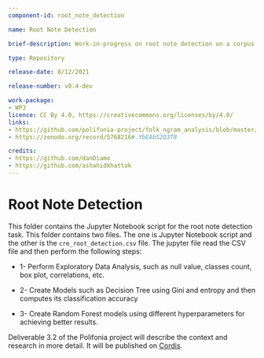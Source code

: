 ```yaml
---
component-id: root_note_detection

name: Root Note Detection

brief-description: Work-in-progress on root note detection on a corpus of monophonic Irish folk tunes.

type: Repository

release-date: 8/12/2021

release-number: v0.4-dev

work-package: 
- WP3
licence: CC By 4.0, https://creativecommons.org/licenses/by/4.0/
links:
- https://github.com/polifonia-project/folk_ngram_analysis/blob/master/root_note_detection/root_note_detection.ipynb
- https://zenodo.org/record/5768216#.YbEAbS2Q3T8

credits:
- https://github.com/danDiamo
- https://github.com/ashahidkhattak
---
```


# Root Note Detection

This folder contains the Jupyter Notebook script for the root note detection task. This folder contains two files. The one is Jupyter Notebook script and the other is the ```cre_root_detection.csv``` file. The jupyter file read the CSV file and then perform the following steps:

* 1- Perform Exploratory Data Analysis, such as null value, classes count, box plot, correlations, etc. 

* 2- Create Models such as Decision Tree using Gini and entropy and then computes its classification accuracy

* 3- Create Random Forest models using different hyperparameters for achieving better results.


Deliverable 3.2 of the Polifonia project will describe the context and research in more detail. It will be published on [Cordis](https://cordis.europa.eu/project/id/101004746/it).
